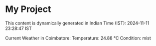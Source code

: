 # My Project

This content is dynamically generated in Indian Time (IST): 2024-11-11 23:28:47 IST


Current Weather in Coimbatore:
Temperature: 24.88 °C
Condition: mist
